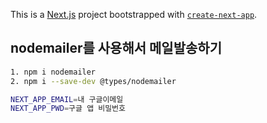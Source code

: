 This is a [Next.js](https://nextjs.org/) project bootstrapped with [`create-next-app`](https://github.com/vercel/next.js/tree/canary/packages/create-next-app).

## nodemailer를 사용해서 메일발송하기

```bash
1. npm i nodemailer
2. npm i --save-dev @types/nodemailer
```

```bash
NEXT_APP_EMAIL=내 구글이메일
NEXT_APP_PWD=구글 앱 비밀번호
```
